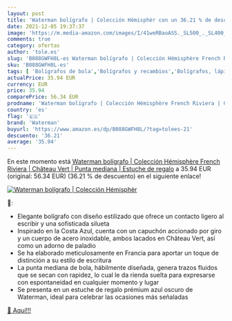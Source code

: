 ```yaml
---
layout: post
title: 'Waterman bolígrafo | Colección Hémisphèr con un 36.21 % de descuento'
date: 2021-12-05 19:37:37
image: 'https://m.media-amazon.com/images/I/41weRBaoASS._SL500_._SL400_.jpg'
comments: true
category: ofertas
author: 'tole.es'
slug: 'B088GWFH8L-es Waterman bolígrafo | Colección Hémisphère French Riviera |...'
sku: 'B088GWFH8L-es'
tags: [ 'Bolígrafos de bola','Bolígrafos y recambios','Bolígrafos, lápices y útiles de escritura','Oficina y papelería','bolígrafo','waterman', ]
actualPrice: 35.94 EUR
currency: EUR
price: 35.94
comparePrice: 56.34 EUR
prodname: 'Waterman bolígrafo | Colección Hémisphère French Riviera | Château Vert | Punta mediana | Estuche de regalo'
country: 'es'
flag: '🇪🇸'
brand: 'Waterman'
buyurl: 'https://www.amazon.es/dp/B088GWFH8L/?tag=tolees-21'
descuento: '36.21'
average: '35.94'
---
```


En este momento está [Waterman bolígrafo | Colección Hémisphère French Riviera | Château Vert | Punta mediana | Estuche de regalo](https://www.amazon.es/dp/B088GWFH8L/?tag=tolees-21) a 35.94 EUR (original: 56.34 EUR) (36.21 %  de descuento) en el siguiente enlace!

[![Waterman bolígrafo | Colección Hémisphèr](https://m.media-amazon.com/images/I/41weRBaoASS._SL500_._SL400_.jpg)](https://www.amazon.es/dp/B088GWFH8L/?tag=tolees-21)

🔎:

- Elegante bolígrafo con diseño estilizado que ofrece un contacto ligero al escribir y una sofisticada silueta
- Inspirado en la Costa Azul, cuenta con un capuchón accionado por giro y un cuerpo de acero inoxidable, ambos lacados en Château Vert, así como un adorno de paladio
- Se ha elaborado meticulosamente en Francia para aportar un toque de distinción a su estilo de escritura
- La punta mediana de bola, hábilmente diseñada, genera trazos fluidos que se secan con rapidez, lo cual le da rienda suelta para expresarse con espontaneidad en cualquier momento y lugar
- Se presenta en un estuche de regalo prémium azul oscuro de Waterman, ideal para celebrar las ocasiones más señaladas

[🛒 Aquí!!!](https://www.amazon.es/dp/B088GWFH8L/?tag=tolees-21)
